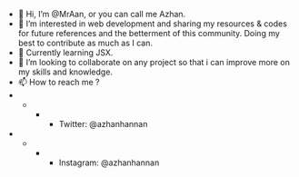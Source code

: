 - 👋 Hi, I’m @MrAan, or you can call me Azhan.
- 👀 I’m interested in web development and sharing my resources & codes for future references and the betterment of this community. Doing my best to contribute as much as I can. 
- 🌱 Currently learning JSX. 
- 💞️ I’m looking to collaborate on any project so that i can improve more on my skills and knowledge.
- 📫 How to reach me ?
- - - - Twitter: @azhanhannan
- - - - Instagram: @azhanhannan
<!---
MrAan/MrAan is a ✨ special ✨ repository because its `README.md` (this file) appears on your GitHub profile.
You can click the Preview link to take a look at your changes.
--->
